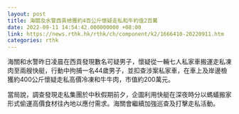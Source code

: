 ```yaml
---
layout: post
title: 海關及水警西貢檢獲約4百公斤懷疑走私和牛約值2百萬
date: 2022-09-11 14:54:42.000000000 +08:00
link: https://news.rthk.hk/rthk/ch/component/k2/1666410-20220911.htm
categories: rthk
---
```


海關和水警昨日凌晨在西貢發現數名可疑男子，懷疑從一輛七人私家車搬運走私凍肉至兩艘快艇，行動中拘捕一名44歲男子，並扣查涉案私家車，在車上及岸邊檢獲約400公斤懷疑走私高價冷凍和牛牛肉，市值約200萬元。

當局說，調查發現走私集團於中秋假期前夕，企圖利用快艇在深夜時分以螞蟻搬家形式偷運高價食材往內地以應付需求。海關會繼續加強巡查及打擊走私活動。
